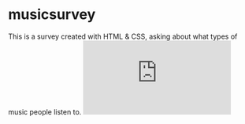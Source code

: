 # musicsurvey
This is a survey created with HTML &amp; CSS, asking about what types of music people listen to. 
![alt text](http://scf.usc.edu/~chingche/itp104/survey.html "Display")
